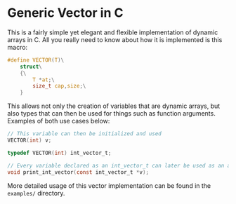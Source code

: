 # Generic Vector in C
This is a fairly simple yet elegant and flexible implementation of dynamic arrays in C. All you really need to know about how it is implemented is this macro:

```h
#define VECTOR(T)\
    struct\
    {\
        T *at;\
        size_t cap,size;\
    }
```

This allows not only the creation of variables that are dynamic arrays, but also types that can then be used for things such as function arguments. Examples of both use cases below:

```c
// This variable can then be initialized and used
VECTOR(int) v;
```

```c
typedef VECTOR(int) int_vector_t;

// Every variable declared as an int_vector_t can later be used as an argument to this function
void print_int_vector(const int_vector_t *v);
```

More detailed usage of this vector implementation can be found in the `examples/` directory.
